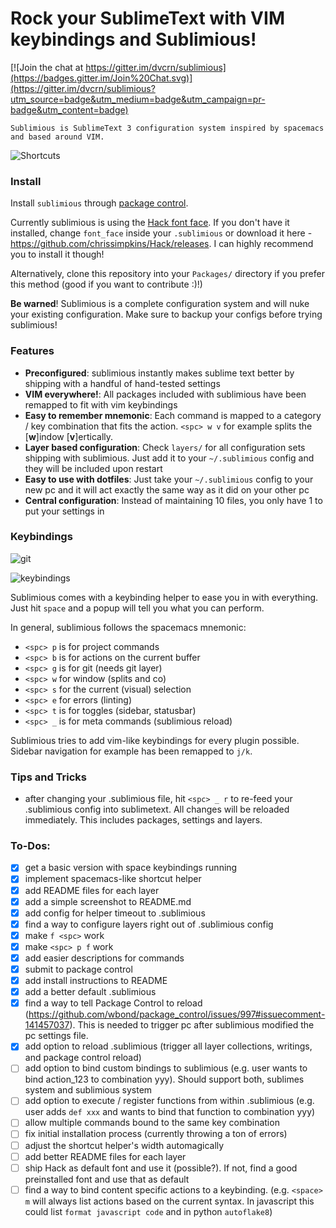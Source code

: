 # Rock your SublimeText with VIM keybindings and Sublimious!

[![Join the chat at https://gitter.im/dvcrn/sublimious](https://badges.gitter.im/Join%20Chat.svg)](https://gitter.im/dvcrn/sublimious?utm_source=badge&utm_medium=badge&utm_campaign=pr-badge&utm_content=badge)

```
Sublimious is SublimeText 3 configuration system inspired by spacemacs and based around VIM.
```

![Shortcuts](http://i.imgur.com/GK6CnLH.png)

### Install
Install `sublimious` through [package control](https://packagecontrol.io/packages/sublimious).

Currently sublimious is using the [Hack font face](https://github.com/chrissimpkins/Hack). If you don't have it installed, change `font_face` inside your `.sublimious` or download it here - https://github.com/chrissimpkins/Hack/releases. I can highly recommend you to install it though! 

Alternatively, clone this repository into your `Packages/` directory if you prefer this method (good if you want to contribute :)!)

__Be warned__! Sublimious is a complete configuration system and will nuke your existing configuration. Make sure to backup your configs before trying sublimious!

### Features
- __Preconfigured__: sublimious instantly makes sublime text better by shipping with a handful of hand-tested settings
- __VIM everywhere!__: All packages included with sublimious have been remapped to fit with vim keybindings
- __Easy to remember mnemonic__: Each command is mapped to a category / key combination that fits the action. `<spc> w v` for example splits the [__w__]indow [__v__]ertically. 
- __Layer based configuration__: Check `layers/` for all configuration sets shipping with sublimious. Just add it to your `~/.sublimious` config and they will be included upon restart
- __Easy to use with dotfiles__: Just take your `~/.sublimious` config to your new pc and it will act exactly the same way as it did on your other pc
- __Central configuration__: Instead of maintaining 10 files, you only have 1 to put your settings in

### Keybindings

![git](http://i.imgur.com/udkcPfB.gif)

![keybindings](http://i.imgur.com/1IXGhlS.gif)

Sublimious comes with a keybinding helper to ease you in with everything. Just hit `space` and a popup will tell you what you can perform.

In general, sublimious follows the spacemacs mnemonic:
- `<spc> p` is for project commands
- `<spc> b` is for actions on the current buffer
- `<spc> g` is for git (needs git layer)
- `<spc> w` for window (splits and co)
- `<spc> s` for the current (visual) selection
- `<spc> e` for errors (linting)
- `<spc> t` is for toggles (sidebar, statusbar)
- `<spc> _` is for meta commands (sublimious reload)

Sublimious tries to add vim-like keybindings for every plugin possible. Sidebar navigation for example has been remapped to `j/k`.

### Tips and Tricks

- after changing your .sublimious file, hit `<spc> _ r` to re-feed your .sublimious config into sublimetext. All changes will be reloaded immediately. This includes packages, settings and layers.


### To-Dos:

- [x] get a basic version with space keybindings running
- [x] implement spacemacs-like shortcut helper
- [x] add README files for each layer
- [x] add a simple screenshot to README.md
- [x] add config for helper timeout to .sublimious
- [x] find a way to configure layers right out of .sublimious config
- [x] make `f <spc>` work
- [x] make `<spc> p f` work
- [x] add easier descriptions for commands
- [x] submit to package control
- [x] add install instructions to README
- [x] add a better default .sublimious
- [x] find a way to tell Package Control to reload (https://github.com/wbond/package_control/issues/997#issuecomment-141457037). This is needed to trigger pc after sublimious modified the pc settings file.
- [x] add option to reload .sublimious (trigger all layer collections, writings, and package control reload)
- [ ] add option to bind custom bindings to sublimious (e.g. user wants to bind action_123 to combination yyy). Should support both, sublimes system and sublimious system
- [ ] add option to execute / register functions from within .sublimious (e.g. user adds `def xxx` and wants to bind that function to combination yyy)
- [ ] allow multiple commands bound to the same key combination
- [ ] fix initial installation process (currently throwing a ton of errors)
- [ ] adjust the shortcut helper's width automagically
- [ ] add better README files for each layer 
- [ ] ship Hack as default font and use it (possible?). If not, find a good preinstalled font and use that as default
- [ ] find a way to bind content specific actions to a keybinding. (e.g. `<space> m` will always list actions based on the current syntax. In javascript this could list `format javascript code` and in python `autoflake8`)
